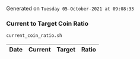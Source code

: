 Generated on `Tuesday 05-October-2021 at 09:08:33`

### Current to Target Coin Ratio
`current_coin_ratio.sh`

Date|Current|Target|Ratio
---|---|---|---
